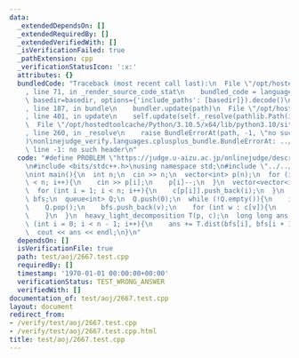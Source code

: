 ```yaml
---
data:
  _extendedDependsOn: []
  _extendedRequiredBy: []
  _extendedVerifiedWith: []
  _isVerificationFailed: true
  _pathExtension: cpp
  _verificationStatusIcon: ':x:'
  attributes: {}
  bundledCode: "Traceback (most recent call last):\n  File \"/opt/hostedtoolcache/Python/3.10.5/x64/lib/python3.10/site-packages/onlinejudge_verify/documentation/build.py\"\
    , line 71, in _render_source_code_stat\n    bundled_code = language.bundle(stat.path,\
    \ basedir=basedir, options={'include_paths': [basedir]}).decode()\n  File \"/opt/hostedtoolcache/Python/3.10.5/x64/lib/python3.10/site-packages/onlinejudge_verify/languages/cplusplus.py\"\
    , line 187, in bundle\n    bundler.update(path)\n  File \"/opt/hostedtoolcache/Python/3.10.5/x64/lib/python3.10/site-packages/onlinejudge_verify/languages/cplusplus_bundle.py\"\
    , line 401, in update\n    self.update(self._resolve(pathlib.Path(included), included_from=path))\n\
    \  File \"/opt/hostedtoolcache/Python/3.10.5/x64/lib/python3.10/site-packages/onlinejudge_verify/languages/cplusplus_bundle.py\"\
    , line 260, in _resolve\n    raise BundleErrorAt(path, -1, \"no such header\"\
    )\nonlinejudge_verify.languages.cplusplus_bundle.BundleErrorAt: ../../data-structure/tree/heavy_light_decomposition:\
    \ line -1: no such header\n"
  code: "#define PROBLEM \"https://judge.u-aizu.ac.jp/onlinejudge/description.jsp?id=2677\"\
    \n#include <bits/stdc++.h>\nusing namespace std;\n#include \"../../data-structure/tree/heavy_light_decomposition\"\
    \nint main(){\n  int n;\n  cin >> n;\n  vector<int> p(n);\n  for (int i = 1; i\
    \ < n; i++){\n    cin >> p[i];\n    p[i]--;\n  }\n  vector<vector<int>> c(n);\n\
    \  for (int i = 1; i < n; i++){\n    c[p[i]].push_back(i);\n  }\n  vector<int>\
    \ bfs;\n  queue<int> Q;\n  Q.push(0);\n  while (!Q.empty()){\n    int v = Q.front();\n\
    \    Q.pop();\n    bfs.push_back(v);\n    for (int w : c[v]){\n      Q.push(w);\n\
    \    }\n  }\n  heavy_light_decomposition T(p, c);\n  long long ans = 0;\n  for\
    \ (int i = 0; i < n - 1; i++){\n    ans += T.dist(bfs[i], bfs[i + 1]);\n  }\n\
    \  cout << ans << endl;\n}\n"
  dependsOn: []
  isVerificationFile: true
  path: test/aoj/2667.test.cpp
  requiredBy: []
  timestamp: '1970-01-01 00:00:00+00:00'
  verificationStatus: TEST_WRONG_ANSWER
  verifiedWith: []
documentation_of: test/aoj/2667.test.cpp
layout: document
redirect_from:
- /verify/test/aoj/2667.test.cpp
- /verify/test/aoj/2667.test.cpp.html
title: test/aoj/2667.test.cpp
---
```

